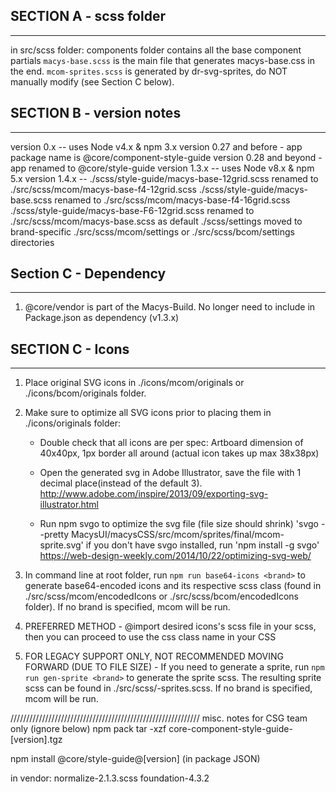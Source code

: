 ##  SECTION A - scss folder                                              
------
in src/scss folder:
  components folder contains all the base component partials
  `macys-base.scss` is the main file that generates macys-base.css in the end.
  `mcom-sprites.scss` is generated by dr-svg-sprites, do NOT manually modify (see Section C below).




##  SECTION B - version notes                                
------
version 0.x    --  uses Node v4.x & npm 3.x
version 0.27 and before - app package name is @core/component-style-guide
version 0.28 and beyond - app renamed to @core/style-guide
version 1.3.x  --  uses Node v8.x & npm 5.x
version 1.4.x  --  ./scss/style-guide/macys-base-12grid.scss renamed to ./src/scss/mcom/macys-base-f4-12grid.scss
                   ./scss/style-guide/macys-base.scss renamed to ./src/scss/mcom/macys-base-f4-16grid.scss
                   ./scss/style-guide/macys-base-F6-12grid.scss renamed to ./src/scss/mcom/macys-base.scss as default
                   ./scss/settings moved to brand-specific ./src/scss/mcom/settings or ./src/scss/bcom/settings directories




## Section C - Dependency
-----
1) @core/vendor is part of the Macys-Build.  No longer need to include in Package.json as dependency (v1.3.x)



##  SECTION C - Icons     
------
1) Place original SVG icons in ./icons/mcom/originals or ./icons/bcom/originals folder.  
2) Make sure to optimize all SVG icons prior to placing them in ./icons/originals folder:
      
      * Double check that all icons are per spec: Artboard dimension of 40x40px, 1px border all around (actual icon takes up max 38x38px)

      * Open the generated svg in Adobe Illustrator, save the file with 1 decimal place(instead of the default 3). http://www.adobe.com/inspire/2013/09/exporting-svg-illustrator.html

      * Run npm svgo to optimize the svg file (file size should shrink)
      'svgo --pretty MacysUI/macysCSS/src/mcom/sprites/final/mcom-sprite.svg'
       if you don't have svgo installed, run 'npm install -g svgo'
       https://web-design-weekly.com/2014/10/22/optimizing-svg-web/

3) In command line at root folder, run `npm run base64-icons <brand>` to generate base64-encoded icons and its respective scss class (found in ./src/scss/mcom/encodedIcons or ./src/scss/bcom/encodedIcons folder).  If no brand is specified, mcom will be run.  
4) PREFERRED METHOD - @import desired icons's scss file in your scss, then you can proceed to use the css class name in your CSS
5) FOR LEGACY SUPPORT ONLY, NOT RECOMMENDED MOVING FORWARD (DUE TO FILE SIZE) - 
      If you need to generate a sprite, run `npm run gen-sprite <brand>` to generate the sprite scss. The resulting sprite scss can be found in ./src/scss/<brand>-sprites.scss.
      If no brand is specified, mcom will be run.














////////////////////////////////////////////////////////////
misc. notes  for CSG team  only (ignore below)
npm pack
tar -xzf core-component-style-guide-[version].tgz

npm install @core/style-guide@[version]   (in package JSON)

in vendor:
normalize-2.1.3.scss
foundation-4.3.2


